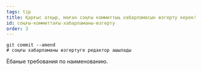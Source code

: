 ```yaml
---
tags: tip
title: Қарғыс атқыр, маған соңғы коммиттың хабарламасын өзгерту керек!
id: соңғы-коммиттағы-хабарламаны-өзгерту
order: 3
---
```

```git
git commit --amend
# соңғы хабарламаны өзгертуге редактор ашылады
```

Ёбаные требования по наименованию.